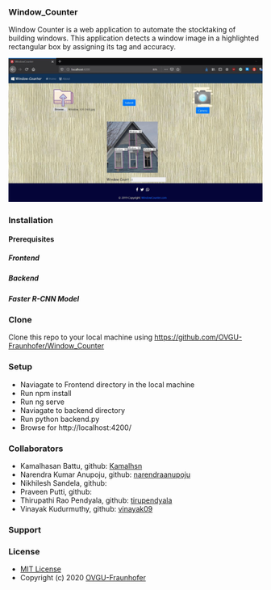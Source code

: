 ### Window_Counter
Window Counter is a web application to automate the stocktaking of building windows. This application detects a window image in a highlighted rectangular box by assigning its tag and accuracy.



![Window Counter App](app_view/integration_image.JPG)

### Installation
#### Prerequisites
##### Frontend
##### Backend
##### Faster R-CNN Model

### Clone
Clone this repo to your local machine using https://github.com/OVGU-Fraunhofer/Window_Counter
### Setup
* Naviagate to Frontend directory in the local machine
* Run npm install
* Run ng serve
* Naviagate to backend directory
* Run python backend.py
* Browse for http://localhost:4200/
### Collaborators
* Kamalhasan Battu, github: [Kamalhsn](https://github.com/Kamalhsn)
* Narendra Kumar Anupoju, github: [narendraanupoju](https://github.com/narendraanupoju) 
* Nikhilesh Sandela, github:
* Praveen Putti, github:
* Thirupathi Rao Pendyala, github: [tirupendyala](https://github.com/tirupendyala)
* Vinayak Kudurmuthy, github: [vinayak09](https://github.com/vinayak09)
### Support
### License
* [MIT License](https://github.com/OVGU-Fraunhofer/Window_Counter/blob/master/LICENSE)
* Copyright (c) 2020 [OVGU-Fraunhofer](https://github.com/OVGU-Fraunhofer/Window_Counter)
